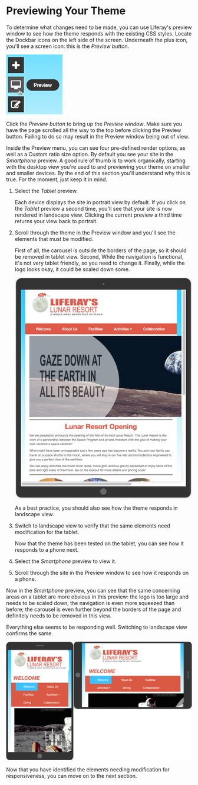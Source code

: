 # Previewing Your Theme [](id=previewing-your-theme)

To determine what changes need to be made, you can use Liferay's preview window 
to see how the theme responds with the existing CSS styles. Locate the Dockbar 
icons on the left side of the screen. Underneath the plus icon, you'll see a 
screen icon: this is the *Preview button*.

![Figure 1: You can open the *Preview menu* to preview your portal in other devices](../../images/preview-button.png)

Click the *Preview button* to bring up the *Preview window*. Make sure you have
the page scrolled all the way to the top before clicking the Preview button.
Failing to do so may result in the Preview window being out of view.

Inside the Preview menu, you can see four pre-defined render options, as well as
a Custom ratio size option. By default you see your site in the *Smartphone*
preview. A good rule of thumb is to work organically, starting with the desktop
view you're used to and previewing your theme on smaller and smaller devices. By
the end of this section you'll understand why this is true. For the moment,
just keep it in mind. 

1.  Select the *Tablet* preview.

    Each device displays the site in portrait view by default. If you click on 
    the *Tablet* preview a second time, you'll see that your site is now 
    rendered in landscape view. Clicking the current preview a third time 
    returns your view back to portrait. 

2.  Scroll through the theme in the Preview window and you'll see the elements 
    that must be modified. 

    First of all, the carousel is outside the borders of the page, so it should 
    be removed in tablet view. Second, While the navigation is functional, it's 
    not very tablet friendly, so you need to change it. Finally, while the logo 
    looks okay, it could be scaled down some. 

    ![Figure 2: You can identify the elements that need modified in tablet view using the Preview window.](../../images/tablet-preview-01.png)

    As a best practice, you should also see how the theme responds in landscape 
    view. 

3.  Switch to landscape view to verify that the same elements need modification 
    for the tablet.

    Now that the theme has been tested on the tablet, you can see how it 
    responds to a phone next.

4.  Select the *Smartphone* preview to view it.

5.  Scroll through the site in the Preview window to see how it responds on a 
    phone.

Now in the *Smartphone* preview, you can see that the same concerning areas on a
tablet are more obvious in this preview: the logo is too large and needs to be
scaled down; the navigation is even more squeezed than before; the carousel is
even further beyond the borders of the page and definitely needs to be removed
in this view.

Everything else seems to be responding well. Switching to landscape view 
confirms the same. 

![Figure 3: Viewing the theme in the phone's landscape and portrait views clearly shows the areas that need modifed.](../../images/phone-preview-03.png)

Now that you have identified the elements needing modification for
responsiveness, you can move on to the next section.
